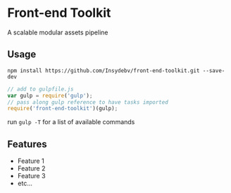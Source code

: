 # Front-end Toolkit
A scalable modular assets pipeline

## Usage
`npm install https://github.com/Insydebv/front-end-toolkit.git --save-dev`

```javascript
// add to gulpfile.js
var gulp = require('gulp');
// pass along gulp reference to have tasks imported
require('front-end-toolkit')(gulp);
```

run `gulp -T` for a list of available commands

## Features
- Feature 1
- Feature 2
- Feature 3
- etc...
